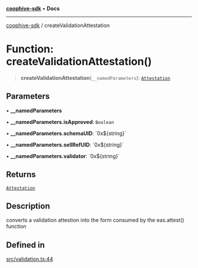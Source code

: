 [**coophive-sdk**](../README.md) • **Docs**

***

[coophive-sdk](../globals.md) / createValidationAttestation

# Function: createValidationAttestation()

> **createValidationAttestation**(`__namedParameters`): [`Attestation`](../type-aliases/Attestation.md)

## Parameters

• **\_\_namedParameters**

• **\_\_namedParameters.isApproved**: `Boolean`

• **\_\_namedParameters.schemaUID**: \`0x$\{string\}\`

• **\_\_namedParameters.sellRefUID**: \`0x$\{string\}\`

• **\_\_namedParameters.validator**: \`0x$\{string\}\`

## Returns

[`Attestation`](../type-aliases/Attestation.md)

## Description

converts a validation attestion into the form consumed by the eas.attest() function

## Defined in

[src/validation.ts:44](https://github.com/CoopHive/coophive-sdk/blob/cfd0d3f7ead89762749d2fff704f01ea6070d919/src/validation.ts#L44)
